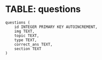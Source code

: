# TABLE: questions
```
questions (
    id INTEGER PRIMARY KEY AUTOINCREMENT,
    img TEXT,
    topic TEXT,
    type TEXT,
    correct_ans TEXT,
    section TEXT
)
```
